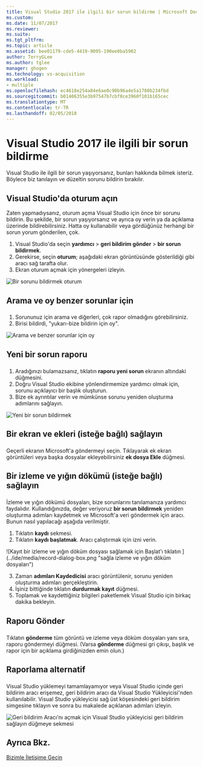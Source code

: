```yaml
---
title: Visual Studio 2017 ile ilgili bir sorun bildirme | Microsoft Docs
ms.custom: 
ms.date: 11/07/2017
ms.reviewer: 
ms.suite: 
ms.tgt_pltfrm: 
ms.topic: article
ms.assetid: bee01179-cde5-4419-9095-190ee0ba5902
author: TerryGLee
ms.author: tglee
manager: ghogen
ms.technology: vs-acquisition
ms.workload:
- multiple
ms.openlocfilehash: ec4618e254a84e6ae0c90b96a4e5a1780b234fbd
ms.sourcegitcommit: b01406355e3b97547b7cbf8ce3960f101b165cec
ms.translationtype: MT
ms.contentlocale: tr-TR
ms.lasthandoff: 02/05/2018
---
```

# <a name="how-to-report-a-problem-with-visual-studio-2017"></a>Visual Studio 2017 ile ilgili bir sorun bildirme
Visual Studio ile ilgili bir sorun yaşıyorsanız, bunları hakkında bilmek isteriz. Böylece biz tanılayın ve düzeltin sorunu bildirin bırakılır.  

## <a name="sign-in-to-visual-studio"></a>Visual Studio'da oturum açın
Zaten yapmadıysanız, oturum açma Visual Studio için önce bir sorunu bildirin. Bu şekilde, bir sorun yaşıyorsanız ve ayrıca oy verin ya da açıklama üzerinde bildirebilirsiniz. Hatta oy kullanabilir veya gördüğünüz herhangi bir sorun yorum gönderilen, çok.

1.  Visual Studio'da seçin **yardımcı** > **geri bildirim gönder** > **bir sorun bildirmek**.
2.  Gerekirse, seçin **oturum**; aşağıdaki ekran görüntüsünde gösterildiği gibi aracı sağ tarafta olur.
3.  Ekran oturum açmak için yönergeleri izleyin.

 ![Bir sorunu bildirmek oturum](../ide/media/sign-in-new-ux.png "bir sorunu bildirmek oturum açın")  

## <a name="search-and-vote-for-similar-problems"></a>Arama ve oy benzer sorunlar için  
###  <a name="search_and_vote"></a>  

1.  Sorununuz için arama ve diğerleri, çok rapor olmadığını görebilirsiniz.
2.  Birisi bildirdi, "yukarı-bize bildirin için oy".  

  ![Arama ve benzer sorunlar için oy](../ide/media/search-and-vote.png "arama ve oy benzer sorunlar için")

## <a name="report-a-new-problem"></a>Yeni bir sorun raporu
###  <a name="report_new_problem"></a>
1.  Aradığınızı bulamazsanız, tıklatın **raporu yeni sorun** ekranın altındaki düğmesini.
2.  Doğru Visual Studio ekibine yönlendirmemize yardımcı olmak için, sorunu açıklayıcı bir başlık oluşturun.
3.  Bize ek ayrıntılar verin ve mümkünse sorunu yeniden oluşturma adımlarını sağlayın.

  ![Yeni bir sorun bildirmek](../ide/media/report-new-problem.png "yeni bir sorun raporu")

## <a name="provide-a-screenshot-and-attachments-optional"></a>Bir ekran ve ekleri (isteğe bağlı) sağlayın
###  <a name="provide_screenshots"></a>
 Geçerli ekranın Microsoft'a göndermeyi seçin. Tıklayarak ek ekran görüntüleri veya başka dosyalar ekleyebilirsiniz **ek dosya Ekle** düğmesi.  

## <a name="provide-a-trace-and-heap-dump-optional"></a>Bir izleme ve yığın dökümü (isteğe bağlı) sağlayın  
###  <a name="provide_a_trace_and_heap_dump"></a>  

İzleme ve yığın dökümü dosyaları, bize sorunlarını tanılamanıza yardımcı faydalıdır. Kullandığınızda, değer veriyoruz **bir sorun bildirmek** yeniden oluşturma adımları kaydetmek ve Microsoft'a veri göndermek için aracı.  Bunun nasıl yapılacağı aşağıda verilmiştir.

1.  Tıklatın **kaydı** sekmesi.
2.  Tıklatın **kaydı başlatmak**. Aracı çalıştırmak için izni verin.

  ![Kayıt bir izleme ve yığın döküm dosyası sağlamak için Başlat'ı tıklatın ] (../ide/media/record-dialog-box.png "sağla izleme ve yığın döküm dosyaları")

3.  Zaman **adımları Kaydedicisi** aracı görüntülenir, sorunu yeniden oluşturma adımları gerçekleştirin.
4.  İşiniz bittiğinde tıklatın **durdurmak kayıt** düğmesi.
5.  Toplamak ve kaydettiğiniz bilgileri paketlemek Visual Studio için birkaç dakika bekleyin.

## <a name="submit-the-report"></a>Raporu Gönder  
###  <a name="submit_the_report"></a>  
 Tıklatın **gönderme** tüm görüntü ve izleme veya döküm dosyaları yanı sıra, raporu göndermeyi düğmesi. (Varsa **gönderme** düğmesi gri çıkışı, başlık ve rapor için bir açıklama girdiğinizden emin olun.)  

## <a name="alternate-reporting"></a>Raporlama alternatif
###  <a name="alternate_reporting"></a>  
 Visual Studio yüklemeyi tamamlayamıyor veya Visual Studio içinde geri bildirim aracı erişemez, geri bildirim aracı da Visual Studio Yükleyicisi'nden kullanılabilir. Visual Studio yükleyicisi sağ üst köşesindeki geri bildirim simgesine tıklayın ve sonra bu makalede açıklanan adımları izleyin.

 ![Geri bildirim Aracı'nı açmak için Visual Studio yükleyicisi geri bildirim sağlayın düğmeye sekmesi](../install/media/report-a-problem.png)

## <a name="see-also"></a>Ayrıca Bkz.  
 [Bizimle İletişime Geçin](../ide/talk-to-us.md)
